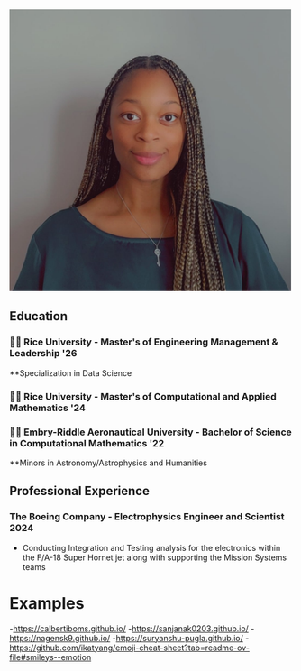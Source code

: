 <img src="images/ProfilePicture.jpg" alt="As seen on my Mom's fridge" width="500">


## Education 

### :woman_student: Rice University - Master's of Engineering Management & Leadership '26
**Specialization in Data Science

### :woman_student: Rice University - Master's of Computational and Applied Mathematics '24

### :woman_student: Embry-Riddle Aeronautical University - Bachelor of Science in Computational Mathematics '22
**Minors in Astronomy/Astrophysics and Humanities

## Professional Experience

### The Boeing Company - Electrophysics Engineer and Scientist 2024
-  Conducting Integration and Testing analysis for the electronics within the F/A-18 Super Hornet jet along with supporting the Mission Systems teams

# Examples
-https://calbertiboms.github.io/
-https://sanjanak0203.github.io/
-https://nagensk9.github.io/
-https://suryanshu-pugla.github.io/
-https://github.com/ikatyang/emoji-cheat-sheet?tab=readme-ov-file#smileys--emotion
